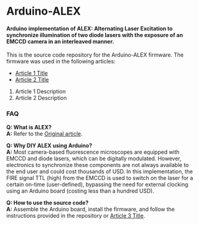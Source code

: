 # Arduino-ALEX

#### Arduino implementation of ALEX: Alternating Laser Excitation to synchronize illumination of two diode lasers with the exposure of an EMCCD camera in an interleaved manner.

This is the source code repository for the Arduino-ALEX firmware. The firmware was used in the following articles:

- [Article 1 Title](http://XX)
- [Article 2 Title](http://XX)

1. Article 1 Description
2. Article 2 Description

### FAQ

**Q: What is ALEX?**  
**A:** Refer to the [Original article](https://pubs.acs.org/doi/10.1021/ar0401348).

**Q: Why DIY ALEX using Arduino?**  
**A:** Most camera-based fluorescence microscopes are equipped with EMCCD and diode lasers, which can be digitally modulated. However, electronics to synchronize these components are not always available to the end user and could cost thousands of USD. In this implementation, the FIRE signal TTL (high) from the EMCCD is used to switch on the laser for a certain on-time (user-defined), bypassing the need for external clocking using an Arduino board (costing less than a hundred USD).

**Q: How to use the source code?**  
**A:** Assemble the Arduino board, install the firmware, and follow the instructions provided in the repository or [Article 3 Title](http://XX).
